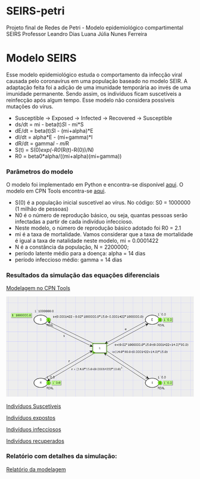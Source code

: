 # SEIRS-petri
Projeto final de Redes de Petri - Modelo epidemiológico compartimental SEIRS
Professor Leandro Dias
Luana Júlia Nunes Ferreira

# Modelo SEIRS

Esse modelo epidemiológico estuda o comportamento da infecção viral causada pelo coronavírus em uma população baseado no modelo SEIR. A adaptação feita foi a adição de uma imunidade temporária ao invés de uma imunidade permanente. Sendo assim, os indivíduos ficam suscetíveis a reinfecção após algum tempo. Esse modelo não considera possíveis mutações do vírus.

* Susceptible -> Exposed -> Infected -> Recovered -> Susceptible
* ds/dt = mi - beta(t)*S*I - mi*S
* dE/dt = beta(t)*S*I - (mi+alpha)*E
* dI/dt = alpha*E - (mi+gamma)*I
* dR/dt = gamma*I - mi*R
* S(t) = S(0)*exp(-R0*(R(t)-R(0))/N)
* R0 = beta0*alpha/((mi+alpha)(mi+gamma))


### Parâmetros do modelo

O modelo foi implementado em Python e encontra-se disponível [aqui](https://github.com/ferreiraluana/SEIRS-petri/blob/main/seirs.ipynb). O modelo em CPN Tools encontra-se [aqui](https://github.com/ferreiraluana/SEIRS-petri/blob/main/seirs.cpn).

* S(0) é a população inicial suscetível ao vírus.
No código: S0 = 1000000 (1 milhão de pessoas)
* N0 é o número de reprodução básico, ou seja, quantas pessoas serão infectadas a partir de cada indivíduo infeccioso.
* Neste modelo, o número de reprodução básico adotado foi R0 = 2.1
* mi é a taxa de mortalidade. Vamos considerar que a taxa de mortalidade é igual a taxa de natalidade neste modelo, mi = 0.0001422
* N é a constância da população, N = 2200000;
* período latente médio para a doença: alpha = 14 dias
* período infeccioso médio: gamma = 14 dias

### Resultados da simulação das equações diferenciais

[Modelagem no CPN Tools](https://github.com/ferreiraluana/SEIRS-petri/blob/main/seirs.png)

![](seirs.png)

[Indivíduos Suscetíveis](https://github.com/ferreiraluana/SEIRS-petri/blob/main/s.pdf)

[Indivíduos expostos](https://github.com/ferreiraluana/SEIRS-petri/blob/main/e.pdf)

[Indivíduos infecciosos](https://github.com/ferreiraluana/SEIRS-petri/blob/main/i.pdf)

[Indivíduos recuperados](https://github.com/ferreiraluana/SEIRS-petri/blob/main/r.pdf)

### Relatório com detalhes da simulação:

[Relatório da modelagem](https://github.com/ferreiraluana/SEIRS-petri/blob/main/Projeto_de_Redes_de_Petri.pdf)

